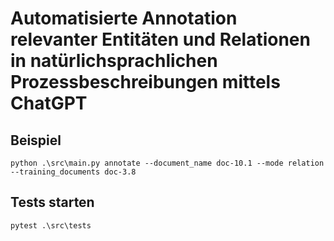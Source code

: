 # Automatisierte Annotation relevanter Entitäten und Relationen in natürlichsprachlichen Prozessbeschreibungen mittels ChatGPT

## Beispiel

```
python .\src\main.py annotate --document_name doc-10.1 --mode relation --training_documents doc-3.8
```

## Tests starten

```
pytest .\src\tests
```